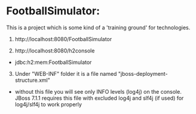 FootballSimulator:
========================

This is a project which is some kind of a 'training ground' for technologies.

1. http://localhost:8080/FootballSimulator

2. http://localhost:8080/h2console
 - jdbc:h2:mem:FootballSimulator

 3. Under "WEB-INF" folder it is a file named "jboss-deployment-structure.xml"
  - without this file you will see only INFO levels (log4j) on the console.
  JBoss 7.1.1 requires this file with excluded log4j and slf4j (if used) for log4j/slf4j to work properly